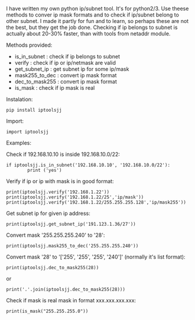 I have written my own python ip/subnet tool. It's for python2/3.
Use theese methods to conver ip mask formats and to check if ip/subnet belong to other subnet.
I made it partly for fun and to learn, so perhaps these are not the best, but they get the job done.
Checking if ip belongs to subnet is actually about 20-30% faster, than with tools from netaddr module.

Methods provided:
- is_in_subnet : check if ip belongs to subnet
- verify : check if ip or ip/netmask are valid
- get_subnet_ip : get subnet ip for some ip/mask
- mask255_to_dec : convert ip mask format
- dec_to_mask255 : convert ip mask format
- is_mask : check if ip mask is real

Instalation:

	pip install iptoolsjj

Import:

	import iptoolsjj

Examples:


Check if 192.168.10.10 is inside 192.168.10.0/22:

	if iptoolsjj.is_in_subnet('192.168.10.10', '192.168.10.0/22'):
    		print ('yes')

Verify if ip or ip with mask is in good format:

	print(iptoolsjj.verify('192.168.1.22'))
	print(iptoolsjj.verify('192.168.1.22/25','ip/mask'))
	print(iptoolsjj.verify('192.168.1.22/255.255.255.128','ip/mask255'))

Get subnet ip for given ip address:

	print(iptoolsjj.get_subnet_ip('191.123.1.36/27'))
			
Convert mask '255.255.255.240' to '28':

	print(iptoolsjj.mask255_to_dec('255.255.255.240'))

Convert mask '28' to '['255', '255', '255', '240']' (normally it's list format):

	print(iptoolsjj.dec_to_mask255(28))

or

	print('.'.join(iptoolsjj.dec_to_mask255(28)))

Check if mask is real mask in format xxx.xxx.xxx.xxx:

	print(is_mask("255.255.255.0"))